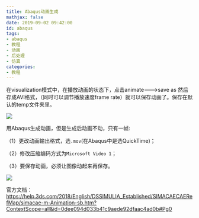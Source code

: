 ```yaml
---
title: Abaqus动画生成
mathjax: false
date: 2019-09-02 09:42:00
id: abaqus
tags:
- abaqus
- 教程
- 动画
- 后处理
- 仿真
categories:
- 教程
---
```


在visualization模式中，在播放动画的状态下，点击animate--->save as  然后存成AVI格式，（同时可以调节播放速度frame rate）就可以保存动画了。保存在默认的temp文件夹里。

<!---more--->

![](https://zymin-1255632454.cos.ap-shanghai.myqcloud.com/0newblog/1567394814636.png)

用Abaqus生成动画，但是生成后动画不动，只有一帧:

（1）更改动画输出格式，选`.mov`(在Abaqus中是选QuickTime)；

（2）修改压缩编码方式为`Microsoft Video 1`；

（3）要保存动画，必须让图像动起来再保存。

![](https://zymin-1255632454.cos.ap-shanghai.myqcloud.com/0newblog/1567389270658.png)

官方文档：https://help.3ds.com/2018/English/DSSIMULIA_Established/SIMACAECAERefMap/simacae-m-Animation-sb.htm?ContextScope=all&id=0dee094d033b41c9aede92dfaac4ad0b#Pg0